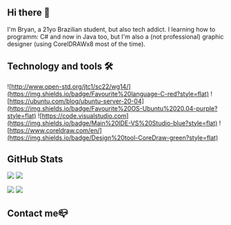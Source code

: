 ## Hi there 👋
I'm Bryan, a 21yo Brazilian student, but also tech addict.
I learning how to programm: C# and now in Java too, but I'm also a (not professional) graphic designer (using CorelDRAWx8 most of the time).

## Technology and tools 🛠

![http://www.open-std.org/jtc1/sc22/wg14/](https://img.shields.io/badge/Favourite%20language-C-red?style=flat)
![https://ubuntu.com/blog/ubuntu-server-20-04](https://img.shields.io/badge/Favourite%20OS-Ubuntu%2020.04-purple?style=flat)
![https://code.visualstudio.com](https://img.shields.io/badge/Main%20IDE-VS%20Studio-blue?style=flat)
![https://www.coreldraw.com/en/](https://img.shields.io/badge/Design%20tool-CoreDraw-green?style=flat)

## GitHub Stats

![](https://github-readme-stats.vercel.app/api/top-langs?username=branco2552&show_icons=true&layout=compact)
![](https://github-readme-stats.vercel.app/api?username=branco2552&show_icons=true)

![](https://github-readme-stats.vercel.app/api/pin?username=branco2552&repo=POOII_Java_Pitagoras_2022-1)
![](https://github-readme-stats.vercel.app/api/pin?username=branco2552&repo=Deveres_introcomp2017)

## Contact me📪


<!-- 
- discord: `Shintaro#2506` - my [projects Discord server](https://discord.gg/JkyzKx9), 

- spotify: [`bryanCropalato`](https://open.spotify.com/user/bryan.cropalato)

[![spotify-github-profile](https://spotify-github-profile.vercel.app/api/view?uid=bryan.cropalato&cover_image=true&theme=default)](https://spotify-github-profile.vercel.app/api/view?uid=bryan.cropalato&redirect=true)
-->
<!--
**branco2552/branco2552** is a ✨ _special_ ✨ repository because its `README.md` (this file) appears on your GitHub profile.

Here are some ideas to get you started:

- 🔭 I’m currently working on ...
- 🌱 I’m currently learning ...
- 👯 I’m looking to collaborate on ...
- 🤔 I’m looking for help with ...
- 💬 Ask me about ...
- 📫 How to reach me: ...
- 😄 Pronouns: ...
- ⚡ Fun fact: ...
-->
